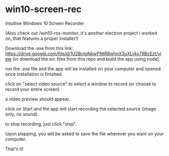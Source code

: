# win10-screen-rec
Intuitive Windows 10 Screen Recorder

(Also check out /win10-rss-monitor, it's another electron project i worked on, that features a proper installer!)

Download the .exe from this link: https://drive.google.com/file/d/1U2BctoNkwPNtR8whnX3uXLi4o79BcEzt/view
  (or download the src files from this repo and build the app using node)

run the .exe file and the app will be installed on your computer and opened once installation is finished.

click on "select video source" to select a window to record (or choose to record your entire screen)

a video preview should appear.

click on Start and the app will start recording the selected source (image only, no sound).

to stop recording, just click "stop".

Upon stopping, you will be asked to save the file wherever you want on your computer.

That's it!
